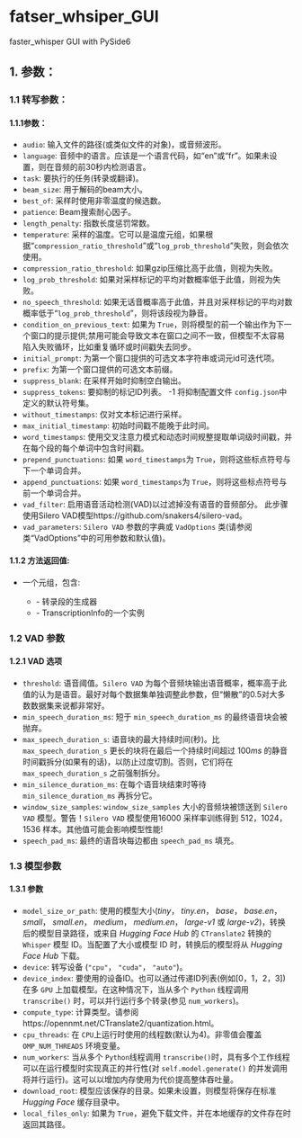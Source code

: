 
# fatser_whsiper_GUI

faster_whisper GUI with PySide6

## 1. 参数：

### 1.1 转写参数：

#### 1.1.1参数：

- `audio`: 输入文件的路径(或类似文件的对象)，或音频波形。
- `language`: 音频中的语言。应该是一个语言代码，如“en”或“fr”。如果未设置，则在音频的前30秒内检测语言。
- `task`: 要执行的任务(转录或翻译)。
- `beam_size`: 用于解码的beam大小。
- `best_of`: 采样时使用非零温度的候选数。
- `patience`: Beam搜索耐心因子。
- `length_penalty`: 指数长度惩罚常数。
- `temperature`: 采样的温度。它可以是温度元组，如果根据“`compression_ratio_threshold`”或“`log_prob_threshold`”失败，则会依次使用。
- `compression_ratio_threshold`: 如果gzip压缩比高于此值，则视为失败。
- `log_prob_threshold`: 如果对采样标记的平均对数概率低于此值，则视为失败。
- `no_speech_threshold`: 如果无话音概率高于此值，并且对采样标记的平均对数概率低于“`log_prob_threshold`”，则将该段视为静音。
- `condition_on_previous_text`: 如果为 `True`，则将模型的前一个输出作为下一个窗口的提示提供;禁用可能会导致文本在窗口之间不一致，但模型不太容易陷入失败循环，比如重复循环或时间戳失去同步。
- `initial_prompt`: 为第一个窗口提供的可选文本字符串或词元id可迭代项。
- `prefix`: 为第一个窗口提供的可选文本前缀。
- `suppress_blank`: 在采样开始时抑制空白输出。
- `suppress_tokens`: 要抑制的标记ID列表。 -1 将抑制配置文件 `config.json`中定义的默认符号集。
- `without_timestamps`: 仅对文本标记进行采样。
- `max_initial_timestamp`: 初始时间戳不能晚于此时间。
- `word_timestamps`: 使用交叉注意力模式和动态时间规整提取单词级时间戳，并在每个段的每个单词中包含时间戳。
- `prepend_punctuations`: 如果 `word_timestamps`为 `True`，则将这些标点符号与下一个单词合并。
- `append_punctuations`: 如果 `word_timestamps`为 `True`，则将这些标点符号与前一个单词合并。
- `vad_filter`: 启用语音活动检测(VAD)以过滤掉没有语音的音频部分。 此步骤使用Silero VAD模型https://github.com/snakers4/silero-vad。
- `vad_parameters`: `Silero VAD` 参数的字典或 `VadOptions` 类(请参阅类“VadOptions”中的可用参数和默认值)。

#### 1.1.2 方法返回值:

- 一个元组，包含:

  - \- 转录段的生成器
  - \- TranscriptionInfo的一个实例

### 1.2 VAD 参数

#### 1.2.1 VAD 选项

- `threshold`: 语音阈值。`Silero VAD` 为每个音频块输出语音概率，概率高于此值的认为是语音。最好对每个数据集单独调整此参数，但“懒散”的0.5对大多数数据集来说都非常好。
- `min_speech_duration_ms`: 短于 `min_speech_duration_ms` 的最终语音块会被抛弃。
- `max_speech_duration_s`: 语音块的最大持续时间(秒)。比 `max_speech_duration_s` 更长的块将在最后一个持续时间超过 $100ms$ 的静音时间戳拆分(如果有的话)，以防止过度切割。否则，它们将在 `max_speech_duration_s` 之前强制拆分。
- `min_silence_duration_ms`: 在每个语音块结束时等待 `min_silence_duration_ms` 再拆分它。
- `window_size_samples`: `window_size_samples` 大小的音频块被馈送到 `Silero VAD` 模型。警告！`Silero VAD` 模型使用$16000$ 采样率训练得到 $512$，$1024$，$1536$ 样本。其他值可能会影响模型性能!
- `speech_pad_ms`: 最终的语音块每边都由 `speech_pad_ms` 填充。

### 1.3 模型参数

#### 1.3.1 参数

- `model_size_or_path`: 使用的模型大小(*tiny*， *tiny.en*， *base*， *base.en*， *small*， *small.en*， *medium*， *medium.en*， *large-v1* 或 *large-v2*)，转换后的模型目录路径，或来自 *Hugging Face Hub* 的 `CTranslate2` 转换的 `Whisper` 模型 ID。当配置了大小或模型 ID 时，转换后的模型将从 *Hugging Face Hub* 下载。
- `device`: 转写设备 (`"cpu"`， `"cuda"`， `"auto"`)。
- `device_index`: 要使用的设备ID。也可以通过传递ID列表(例如[0，1，2，3])在多 `GPU` 上加载模型。在这种情况下，当从多个 `Python` 线程调用 `transcribe()` 时，可以并行运行多个转录(参见 `num_workers`)。
- `compute_type`: 计算类型。请参阅https://opennmt.net/CTranslate2/quantization.html。
- `cpu_threads`: 在 `CPU`上运行时使用的线程数(默认为4)。非零值会覆盖 `OMP_NUM_THREADS` 环境变量。
- `num_workers`: 当从多个 `Python`线程调用 `transcribe()`时，具有多个工作线程可以在运行模型时实现真正的并行性(对 `self.model.generate()` 的并发调用将并行运行)。这可以以增加内存使用为代价提高整体吞吐量。
- `download_root`: 模型应该保存的目录。如果未设置，则模型将保存在标准 *Hugging Face* 缓存目录中。
- `local_files_only`: 如果为 `True`，避免下载文件，并在本地缓存的文件存在时返回其路径。
